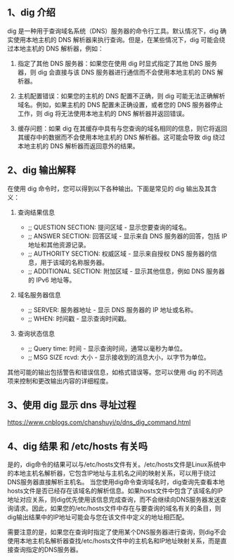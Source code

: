## 1、dig 介绍

dig 是一种用于查询域名系统（DNS）服务器的命令行工具。默认情况下，dig 确实使用本地主机的 DNS 解析器来执行查询。但是，在某些情况下，dig 可能会绕过本地主机的 DNS 解析器，例如：

1. 指定了其他 DNS 服务器：如果您在使用 dig 时显式指定了其他 DNS 服务器，则 dig 会直接与该 DNS 服务器进行通信而不会使用本地主机的 DNS 解析器。

2. 主机配置错误：如果您的主机的 DNS 配置不正确，则 dig 可能无法正确解析域名。例如，如果主机的 DNS 配置未正确设置，或者您的 DNS 服务器停止工作，则 dig 将无法使用本地主机的 DNS 解析器并返回错误。

3. 缓存问题：如果 dig 在其缓存中具有与您查询的域名相同的信息，则它将返回其缓存中的数据而不会使用本地主机的 DNS 解析器。这可能会导致 dig 绕过本地主机的 DNS 解析器而返回意外的结果。

## 2、dig 输出解释

在使用 dig 命令时，您可以得到以下各种输出。下面是常见的 dig 输出及其含义：

1. 查询结果信息

   - ;; QUESTION SECTION: 提问区域 - 显示您要查询的域名。
   - ;; ANSWER SECTION: 回答区域 - 显示来自 DNS 服务器的回答，包括 IP 地址和其他资源记录。
   - ;; AUTHORITY SECTION: 权威区域 - 显示来自授权 DNS 服务器的信息，用于该域的名称服务器。
   - ;; ADDITIONAL SECTION: 附加区域 - 显示其他信息，例如 DNS 服务器的 IPv6 地址等。

2. 域名服务器信息

   - ;; SERVER: 服务器地址 - 显示 DNS 服务器的 IP 地址或名称。
   - ;; WHEN: 时间戳 - 显示查询时间戳。

3. 查询状态信息
   - ;; Query time: 时间 - 显示查询时间，通常以毫秒为单位。
   - ;; MSG SIZE rcvd: 大小 - 显示接收到的消息大小，以字节为单位。

其他可能的输出包括警告和错误信息，如格式错误等。您可以使用 dig 的不同选项来控制和更改输出内容的详细程度。

## 3、使用 dig 显示 dns 寻址过程

https://www.cnblogs.com/chanshuyi/p/dns_dig_command.html

## 4、dig 结果 和 /etc/hosts 有关吗

是的，dig命令的结果可以与/etc/hosts文件有关。/etc/hosts文件是Linux系统中的本地主机名解析器，它包含IP地址与主机名之间的映射关系，可以用于绕过DNS服务器直接解析主机名。
当您使用dig命令查询域名时，dig查询先查看本地hosts文件是否已经存在该域名的解析信息。如果hosts文件中包含了该域名的IP地址对应关系，则dig优先使用该信息完成查询，而不会继续向DNS服务器发送查询请求。因此，如果您的/etc/hosts文件中存在与要查询的域名有关的条目，则dig输出结果中的IP地址可能会与您在该文件中定义的地址相匹配。

需要注意的是，如果您在查询时指定了使用某个DNS服务器进行查询，则dig不会使用本地主机名解析器查找/etc/hosts文件中的主机名和IP地址映射关系，而是直接查询指定的DNS服务器。
